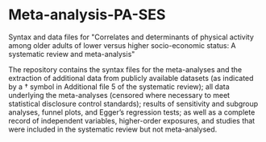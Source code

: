 # Meta-analysis-PA-SES
Syntax and data files for "Correlates and determinants of physical activity among older adults of lower versus higher socio-economic status: A systematic review and meta-analysis"

The repository contains the syntax files for the meta-analyses and the extraction of additional data from publicly available datasets (as indicated by a † symbol in Additional file 5 of the systematic review); all data underlying the meta-analyses (censored where necessary to meet statistical disclosure control standards); results of sensitivity and subgroup analyses, funnel plots, and Egger’s regression tests; as well as a complete record of independent variables, higher-order exposures, and studies that were included in the systematic review but not meta-analysed.
